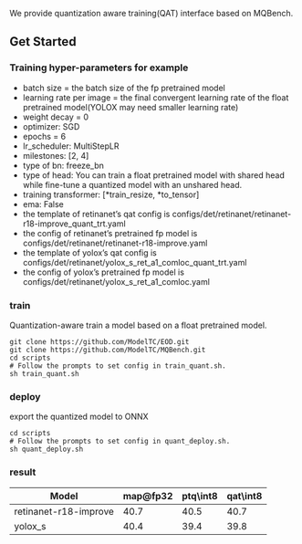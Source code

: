 We provide quantization aware training(QAT) interface based on MQBench.

## Get Started

### Training hyper-parameters for example

- batch size = the batch size of the fp pretrained model
- learning rate per image = the final convergent learning rate of the float pretrained model(YOLOX may need smaller learning rate)
- weight decay = 0
- optimizer: SGD
- epochs = 6
- lr_scheduler: MultiStepLR
- milestones: [2, 4]
- type of bn: freeze_bn
- type of head: You can train a float pretrained model with shared head while fine-tune a quantized model with an unshared head.
- training transformer: [*train_resize, *to_tensor]
- ema: False
- the template of retinanet’s qat config is configs/det/retinanet/retinanet-r18-improve_quant_trt.yaml
- the config of retinanet’s pretrained fp model is configs/det/retinanet/retinanet-r18-improve.yaml
- the template of yolox’s qat config is configs/det/retinanet/yolox_s_ret_a1_comloc_quant_trt.yaml
- the config of yolox’s pretrained fp model is configs/det/retinanet/yolox_s_ret_a1_comloc.yaml


### train
Quantization-aware train a model based on a float pretrained model.

```shell
git clone https://github.com/ModelTC/EOD.git
git clone https://github.com/ModelTC/MQBench.git
cd scripts
# Follow the prompts to set config in train_quant.sh.
sh train_quant.sh
```

### deploy
export the quantized model to ONNX

```shell
cd scripts
# Follow the prompts to set config in quant_deploy.sh.
sh quant_deploy.sh
```

### result


| Model                 | map\@fp32 | ptq\int8 | qat\int8 |
|-----------------------|-----------|----------|----------|
| retinanet-r18-improve | 40.7      | 40.5     | 40.7     |
| yolox_s               | 40.4      | 39.4     | 39.8     |
